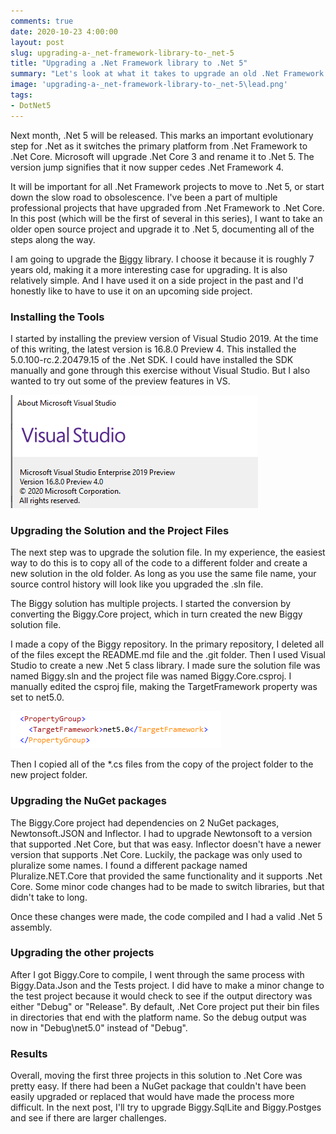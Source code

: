 ```yaml
---
comments: true
date: 2020-10-23 4:00:00
layout: post
slug: upgrading-a-_net-framework-library-to-_net-5
title: "Upgrading a .Net Framework library to .Net 5"
summary: "Let's look at what it takes to upgrade an old .Net Framework class library to .Net 5"
image: 'upgrading-a-_net-framework-library-to-_net-5\lead.png' 
tags:
- DotNet5
---
```


Next month, .Net 5 will be released. This marks an important evolutionary step for .Net as it switches the primary platform from .Net Framework to .Net Core. Microsoft will upgrade .Net Core 3 and rename it to .Net 5. The version jump signifies that it now supper cedes .Net Framework 4. 

It will be important for all .Net Framework projects to move to .Net 5, or start down the slow road to obsolescence. I've been a part of multiple professional projects that have upgraded from .Net Framework to .Net Core. In this post (which will be the first of several in this series), I want to take an older open source project and upgrade it to .Net 5, documenting all of the steps along the way.

I am going to upgrade the [Biggy](https://github.com/xivSolutions/biggy) library. I choose it because it is roughly 7 years old, making it a more interesting case for upgrading. It is also relatively simple. And I have used it on a side project in the past and I'd honestly like to have to use it on an upcoming side project.

### Installing the Tools ###

I started by installing the preview version of Visual Studio 2019. At the time of this writing, the latest version is 16.8.0 Preview 4. This installed the 5.0.100-rc.2.20479.15 of the .Net SDK. I could have installed the SDK manually and gone through this exercise without Visual Studio. But I also wanted to try out some of the preview features in VS.

[![](/img/posts/upgrading-a-_net-framework-library-to-_net-5/visual-studio-version.png)](/img/posts/upgrading-a-_net-framework-library-to-_net-5/visual-studio-version.png)

### Upgrading the Solution and the Project Files ###

The next step was to upgrade the solution file. In my experience, the easiest way to do this is to copy all of the code to a different folder and create a new solution in the old folder. As long as you use the same file name, your source control history will look like you upgraded the .sln file.

The Biggy solution has multiple projects. I started the conversion by converting the Biggy.Core project, which in turn created the new Biggy solution file.

I made a copy of the Biggy repository. In the primary repository, I deleted all of the files except the README.md file and the .git folder. Then I used Visual Studio to create a new .Net 5 class library. I made sure the solution file was named Biggy.sln and the project file was named Biggy.Core.csproj. I manually edited the csproj file, making the TargetFramework property was set to net5.0.

[![](/img/posts/upgrading-a-_net-framework-library-to-_net-5/target-framework-net50.png)](/img/posts/upgrading-a-_net-framework-library-to-_net-5/target-framework-net50.png)

Then I copied all of the *.cs files from the copy of the project folder to the new project folder. 

### Upgrading the NuGet packages ###

The Biggy.Core project had dependencies on 2 NuGet packages, Newtonsoft.JSON and Inflector. I had to upgrade Newtonsoft to a version that supported .Net Core, but that was easy. Inflector doesn't have a newer version that supports .Net Core. Luckily, the package was only used to pluralize some names. I found a different package named Pluralize.NET.Core that provided the same functionality and it supports .Net Core. Some minor code changes had to be made to switch libraries, but that didn't take to long. 

Once these changes were made, the code compiled and I had a valid .Net 5 assembly. 

### Upgrading the other projects ###

After I got Biggy.Core to compile, I went through the same process with Biggy.Data.Json and the Tests project. I did have to make a minor change to the test project because it would check to see if the output directory was either "Debug" or "Release". By default, .Net Core project put their bin files in directories that end with the platform name. So the debug output was now in "Debug\net5.0" instead of "Debug". 

### Results ###

Overall, moving the first three projects in this solution to .Net Core was pretty easy. If there had been a NuGet package that couldn't have been easily upgraded or replaced that would have made the process more difficult. In the next post, I'll try to upgrade Biggy.SqlLite and Biggy.Postges and see if there are larger challenges.